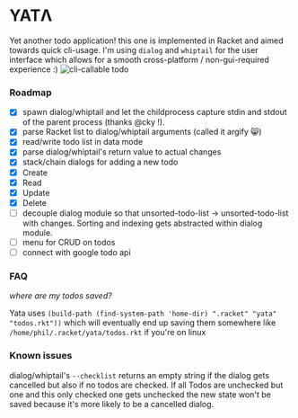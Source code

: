 # YATΛ
Yet another todo application! this one is implemented in Racket and aimed towards quick cli-usage. I'm using `dialog` and `whiptail` for the user interface which allows for a smooth cross-platform / non-gui-required experience :)
![cli-callable todo](http://i.imgur.com/HAp3v6V.gif)

### Roadmap
- [x] spawn dialog/whiptail and let the childprocess capture stdin and stdout of the parent process (thanks @cky !).
- [x] parse Racket list to dialog/whiptail arguments (called it argify :smile_cat:)
- [x] read/write todo list in data mode
- [x] parse dialog/whiptail's return value to actual changes
- [x] stack/chain dialogs for adding a new todo
- [x] Create
- [x] Read
- [x] Update
- [x] Delete
- [ ] decouple dialog module so that unsorted-todo-list -> unsorted-todo-list with changes. Sorting and indexing gets abstracted within dialog module.
- [ ] menu for CRUD on todos
- [ ] connect with google todo api

### FAQ
_where are my todos saved?_

Yata uses `(build-path (find-system-path 'home-dir) ".racket" "yata" "todos.rkt"))` which will eventually end up saving them somewhere like `/home/phil/.racket/yata/todos.rkt` if you're on linux

### Known issues
dialog/whiptail's `--checklist` returns an empty string if the dialog gets cancelled but also if no todos are checked. If all Todos are unchecked but one and this only checked one gets unchecked the new state won't be saved because it's more likely to be a cancelled dialog.
